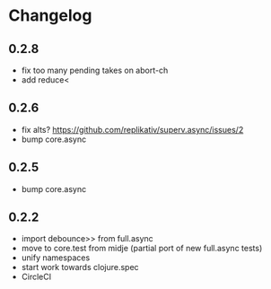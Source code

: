 # Changelog

## 0.2.8
- fix too many pending takes on abort-ch
- add reduce<

## 0.2.6
- fix alts? https://github.com/replikativ/superv.async/issues/2
- bump core.async

## 0.2.5
- bump core.async

## 0.2.2
- import debounce>> from full.async
- move to core.test from midje (partial port of new full.async tests)
- unify namespaces
- start work towards clojure.spec
- CircleCI
